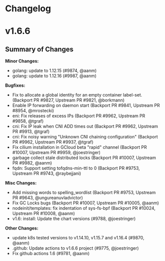 # Changelog

# v1.6.6

Summary of Changes
------------------

**Minor Changes:**
* golang: update to 1.12.15 (#9874, @aanm)
* golang: update to 1.12.16 (#9987, @aanm)

**Bugfixes:**
* Fix to allocate a global identity for an empty container label-set. (Backport PR #9827, Upstream PR #9821, @borkmann)
* Enable IP forwarding on daemon start (Backport PR #9841, Upstream PR #8954, @mrostecki)
* eni: Fix releases of excess IPs (Backport PR #9962, Upstream PR #9858, @tgraf)
* cni: Fix IP leak when CNI ADD times out (Backport PR #9962, Upstream PR #9913, @tgraf)
* cni: Fix noisy warning "Unknown CNI chaining configuration" (Backport PR #9962, Upstream PR #9937, @tgraf)
* Fix cilium installation in GCloud beta "rapid" channel (Backport PR #10007, Upstream PR #9959, @joestringer)
* garbage collect stale distributed locks (Backport PR #10007, Upstream PR #9982, @aanm)
* fqdn: Support setting tofqdns-min-ttl to 0 (Backport PR #9753, Upstream PR #9743, @raybejjani)

**Misc Changes:**
* Add missing words to spelling_wordlist (Backport PR #9753, Upstream PR #9643, @ungureanuvladvictor)
* Fix GC Locks bugs (Backport PR #10007, Upstream PR #10005, @aanm)
* nodeinit/templates: fix indentation of sys-fs-bpf (Backport PR #10024, Upstream PR #10008, @aanm)
* v1.6: install: Update the chart versions (#9788, @joestringer)

**Other Changes:**
* update k8s tested versions to v1.14.10, v1.15.7 and v1.16.4 (#9870, @aanm)
* .github: Update actions to v1.6.6 project (#9775, @joestringer)
* Fix github actions 1.6 (#9781, @aanm)
